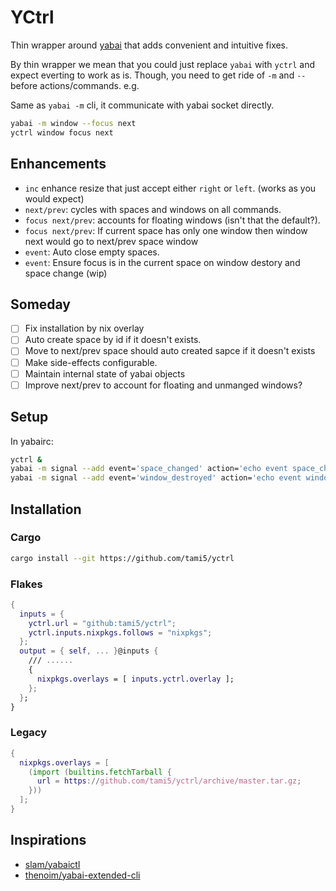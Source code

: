 # YCtrl

Thin wrapper around [yabai] that adds convenient and intuitive fixes.

By thin wrapper we mean that you could just replace `yabai` with
`yctrl` and expect everting to work as is. Though, you need to get
ride of `-m` and `--` before actions/commands. e.g.

Same as `yabai -m` cli, it communicate with yabai socket directly.

```bash
yabai -m window --focus next
yctrl window focus next
```

## Enhancements

- `inc` enhance resize that just accept either `right` or `left`. (works as you would expect)
- `next/prev`: cycles with spaces and windows on all commands.
- `focus next/prev`: accounts for floating windows (isn't that the default?).
- `focus next/prev`: If current space has only one window then window next would go to next/prev space window
- `event`: Auto close empty spaces.
- `event`: Ensure focus is in the current space on window destory and space change (wip)

## Someday

- [ ] Fix installation by nix overlay
- [ ] Auto create space by id if it doesn't exists.
- [ ] Move to next/prev space should auto created sapce if it doesn't exists
- [ ] Make side-effects configurable.
- [ ] Maintain internal state of yabai objects
- [ ] Improve next/prev to account for floating and unmanged windows?

## Setup

In yabairc:

```bash
yctrl &
yabai -m signal --add event='space_changed' action='echo event space_changed $YABAI_SPACE_ID $YABAI_RECENT_SPACE_ID | nc -U -w 1 /tmp/yctrl.socket'
yabai -m signal --add event='window_destroyed' action='echo event window_destroyed $YABAI_WINDOW_ID | nc -U -w 1 /tmp/yctrl.socket'
```

## Installation

### Cargo

```bash
cargo install --git https://github.com/tami5/yctrl
```

### Flakes

```nix
{
  inputs = {
    yctrl.url = "github:tami5/yctrl";
    yctrl.inputs.nixpkgs.follows = "nixpkgs";
  };
  output = { self, ... }@inputs {
    /// ......
    {
      nixpkgs.overlays = [ inputs.yctrl.overlay ];
    };
  };
}
```

### Legacy

```nix
{
  nixpkgs.overlays = [
    (import (builtins.fetchTarball {
      url = https://github.com/tami5/yctrl/archive/master.tar.gz;
    }))
  ];
}
```


## Inspirations

- [slam/yabaictl](https://github.com/slam/yabaictl)
- [thenoim/yabai-extended-cli](https://github.com/TheNoim/yabai-extended-cli/tree/main/YabiExtendedCli)

[yabai]: https://github.com/koekeishiya/yabai
